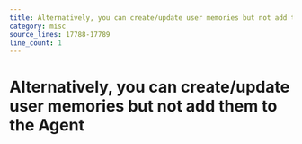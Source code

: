```yaml
---
title: Alternatively, you can create/update user memories but not add them to the Agent
category: misc
source_lines: 17788-17789
line_count: 1
---
```


# Alternatively, you can create/update user memories but not add them to the Agent
